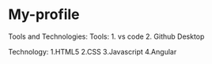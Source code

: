 # My-profile

Tools and Technologies:
Tools:
    1. vs code
    2. Github Desktop

Technology:
    1.HTML5
    2.CSS
    3.Javascript
    4.Angular
